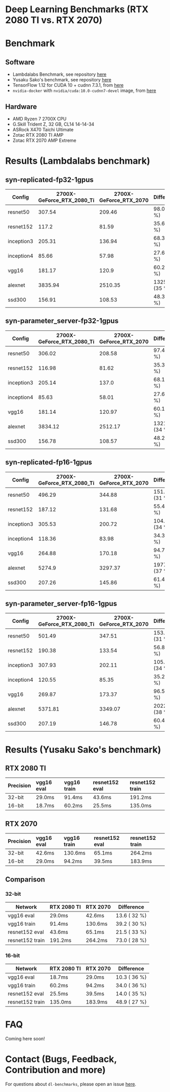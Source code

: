 # Deep Learning Benchmarks (RTX 2080 TI vs. RTX 2070)

# Benchmark

## Software

* Lambdalabs Benchmark, see repository [here](https://github.com/lambdal/lambda-tensorflow-benchmark)
* Yusaku Sako's benchmark, see repository [here](https://github.com/u39kun/deep-learning-benchmark)
* TensorFlow 1.12 for CUDA 10 + cudnn 7.3.1, from [here](https://github.com/tensorflow/tensorflow/issues/22706#issuecomment-429594338)
* `nvidia-docker` with `nvidia/cuda:10.0-cudnn7-devel` image, from [here](https://hub.docker.com/r/nvidia/cuda/)

## Hardware

* AMD Ryzen 7 2700X CPU
* G.Skill Trident Z, 32 GB, CL14 14-14-34
* ASRock X470 Taichi Ultimate
* Zotac RTX 2080 TI AMP
* Zotac RTX 2070 AMP Extreme

# Results (Lambdalabs benchmark)

## **syn-replicated-fp32-1gpus**

| Config     | 2700X-GeForce_RTX_2080_Ti | 2700X-GeForce_RTX_2070 | Difference
| ---------- | ------------------------- | ---------------------- | --------------
| resnet50   | 307.54                    | 209.46                 | 98.08 (32 %)
| resnet152  | 117.2                     | 81.59                  | 35.61 (30 %)
| inception3 | 205.31                    | 136.94                 | 68.37 (33 %)
| inception4 | 85.66                     | 57.98                  | 27.68 (32 %)
| vgg16      | 181.17                    | 120.9                  | 60.27 (33 %)
| alexnet    | 3835.94                   | 2510.35                | 1325.59 (35 %)
| ssd300     | 156.91                    | 108.53                 | 48.38 (31 %)

## **syn-parameter_server-fp32-1gpus**

| Config     | 2700X-GeForce_RTX_2080_Ti | 2700X-GeForce_RTX_2070 | Difference
| ---------- | ------------------------- | ---------------------- | ----------------
| resnet50   | 306.02                    | 208.58                 | 97.44 (32 %)
| resnet152  | 116.98                    | 81.62                  | 35.36 (30 %)
| inception3 | 205.14                    | 137.0                  | 68.14 (33 %)
| inception4 | 85.63                     | 58.01                  | 27.62 (32 %)
| vgg16      | 181.14                    | 120.97                 | 60.17 (33 %)
| alexnet    | 3834.12                   | 2512.17                | 1321.95 (34 %)
| ssd300     | 156.78                    | 108.57                 | 48.21 (31 %)

## **syn-replicated-fp16-1gpus**

| Config     | 2700X-GeForce_RTX_2080_Ti | 2700X-GeForce_RTX_2070 | Difference
| ---------- | ------------------------- | ---------------------- | ----------------
| resnet50   | 496.29                    | 344.88                 | 151.41 (31 %)
| resnet152  | 187.12                    | 131.68                 | 55.44 (30 %)
| inception3 | 305.53                    | 200.72                 | 104.81 (34 %)
| inception4 | 118.36                    | 83.98                  | 34.38 (29 %)
| vgg16      | 264.88                    | 170.18                 | 94.7 (36 %)
| alexnet    | 5274.9                    | 3297.37                | 1977.53 (37 %)
| ssd300     | 207.26                    | 145.86                 | 61.4 (30 %)

## **syn-parameter_server-fp16-1gpus**

| Config     | 2700X-GeForce_RTX_2080_Ti | 2700X-GeForce_RTX_2070 | Difference
| ---------- | ------------------------- | ---------------------- | ----------------
| resnet50   | 501.49                    | 347.51                 | 153.98 (31 %)
| resnet152  | 190.38                    | 133.54                 | 56.84 (30 %)
| inception3 | 307.93                    | 202.11                 | 105.82 (34 %)
| inception4 | 120.55                    | 85.35                  | 35.2 (29 %)
| vgg16      | 269.87                    | 173.37                 | 96.5 (36 %)
| alexnet    | 5371.81                   | 3349.07                | 2022.74 (38 %)
| ssd300     | 207.19                    | 146.78                 | 60.41 (29 %)

# Results (Yusaku Sako's benchmark)

## RTX 2080 TI

| Precision   | vgg16 eval   | vgg16 train   | resnet152 eval   | resnet152 train
|:------------|:-------------|:--------------|:-----------------|:------------------
| 32-bit      | 29.0ms       | 91.4ms        | 43.6ms           | 191.2ms
| 16-bit      | 18.7ms       | 60.2ms        | 25.5ms           | 135.0ms

## RTX 2070

| Precision   | vgg16 eval   | vgg16 train   | resnet152 eval   | resnet152 train
|:------------|:-------------|:--------------|:-----------------|:------------------
| 32-bit      | 42.6ms       | 130.6ms       | 65.1ms           | 264.2ms
| 16-bit      | 29.0ms       | 94.2ms        | 39.5ms           | 183.9ms

## Comparison

### 32-bit

| Network         | RTX 2080 TI | RTX 2070 | Difference
| --------------- | ----------- | -------- | ------------
| vgg16 eval      | 29.0ms      | 42.6ms   | 13.6 ( 32 %)
| vgg16 train     | 91.4ms      | 130.6ms  | 39.2 ( 30 %)
| resnet152 eval  | 43.6ms      | 65.1ms   | 21.5 ( 33 %)
| resnet152 train | 191.2ms     | 264.2ms  | 73.0 ( 28 %)

### 16-bit

| Network         | RTX 2080 TI | RTX 2070 | Difference
| --------------- | ----------- | -------- | ------------
| vgg16 eval      | 18.7ms      | 29.0ms   | 10.3 ( 36 %)
| vgg16 train     | 60.2ms      | 94.2ms   | 34.0 ( 36 %)
| resnet152 eval  | 25.5ms      | 39.5ms   | 14.0 ( 35 %)
| resnet152 train | 135.0ms     | 183.9ms  | 48.9 ( 27 %)

# FAQ

Coming here soon!

# Contact (Bugs, Feedback, Contribution and more)

For questions about `dl-benchmarks`, please open an issue
[here](https://github.com/stefan-it/dl-benchmarks/issues).
